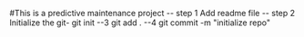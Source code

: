#This is a predictive maintenance project
-- step 1 Add readme file
-- step 2 Initialize the git- git init
--3 git add .
--4 git commit -m "initialize repo"
